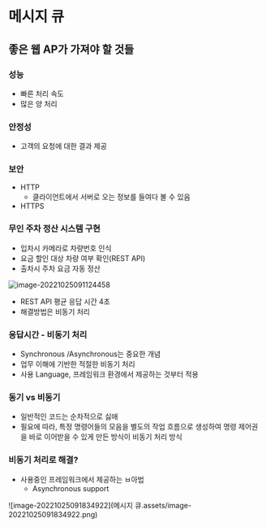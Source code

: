 # 메시지 큐

## 좋은 웹 AP가 가져야 할 것들 

### 성능

- 빠른 처리 속도
- 많은 양 처리 

### 안정성

- 고객의 요청에 대한 결과 제공

### 보안

- HTTP 
    - 클라이언트에서 서버로 오는 정보를 들여다 볼 수 있음 
- HTTPS



### 무인 주차 정산 시스템 구현

- 입차시 카메라로 차량번호 인식
- 요금 할인 대상 차량 여부 확인(REST API)
- 출차시 주차 요금 자동 정산

![image-20221025091124458](C:\Users\multicampus\AppData\Roaming\Typora\typora-user-images\image-20221025091124458.png)

- REST API 평균 응답 시간 4초 
- 해결방법은 비동기 처리

### 응답시간 - 비동기 처리

- Synchronous /Asynchronous는 중요한 개념
- 업무 이해에 기반한 적절한 비동기 처리
- 사용 Language, 프레임워크 환경에서 제공하는 것부터 적용

### 동기 vs 비동기

- 일반적인 코드는 순차적으로 싫애
- 필요에 따라, 특정 명령어들의 모음을 별도의 작업 흐름으로 생성하여 명령 제어권을 바로 이어받을 수 있게 만든 방식이 비동기 처리 방식 

### 비동기 처리로 해결?

- 사용중인 프레임워크에서 제공하는 ㅂ아법
    - Asynchronous support 

![image-20221025091834922](메시지 큐.assets/image-20221025091834922.png)



